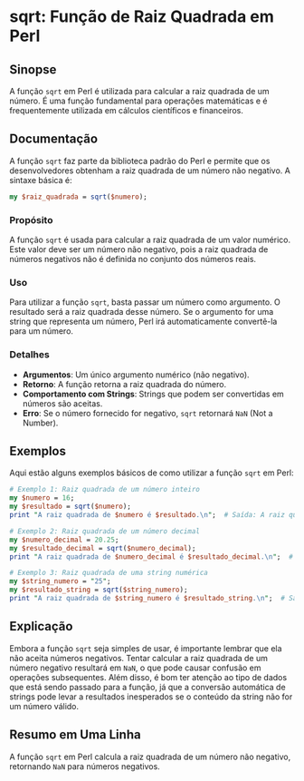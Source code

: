 <!--
Meta Description: # sqrt: Função de Raiz Quadrada em Perl ## Sinopse A função `sqrt` em Perl é utilizada para calcular a raiz quadrada de um número. É uma função fundam...
Meta Keywords: raiz, quadrada, número, sqrt, função
-->

# sqrt: Função de Raiz Quadrada em Perl

## Sinopse
A função `sqrt` em Perl é utilizada para calcular a raiz quadrada de um número. É uma função fundamental para operações matemáticas e é frequentemente utilizada em cálculos científicos e financeiros.

## Documentação
A função `sqrt` faz parte da biblioteca padrão do Perl e permite que os desenvolvedores obtenham a raiz quadrada de um número não negativo. A sintaxe básica é:

```perl
my $raiz_quadrada = sqrt($numero);
```

### Propósito
A função `sqrt` é usada para calcular a raiz quadrada de um valor numérico. Este valor deve ser um número não negativo, pois a raiz quadrada de números negativos não é definida no conjunto dos números reais.

### Uso
Para utilizar a função `sqrt`, basta passar um número como argumento. O resultado será a raiz quadrada desse número. Se o argumento for uma string que representa um número, Perl irá automaticamente convertê-la para um número.

### Detalhes
- **Argumentos**: Um único argumento numérico (não negativo).
- **Retorno**: A função retorna a raiz quadrada do número.
- **Comportamento com Strings**: Strings que podem ser convertidas em números são aceitas.
- **Erro**: Se o número fornecido for negativo, `sqrt` retornará `NaN` (Not a Number).

## Exemplos
Aqui estão alguns exemplos básicos de como utilizar a função `sqrt` em Perl:

```perl
# Exemplo 1: Raiz quadrada de um número inteiro
my $numero = 16;
my $resultado = sqrt($numero);
print "A raiz quadrada de $numero é $resultado.\n";  # Saída: A raiz quadrada de 16 é 4.

# Exemplo 2: Raiz quadrada de um número decimal
my $numero_decimal = 20.25;
my $resultado_decimal = sqrt($numero_decimal);
print "A raiz quadrada de $numero_decimal é $resultado_decimal.\n";  # Saída: A raiz quadrada de 20.25 é 4.5.

# Exemplo 3: Raiz quadrada de uma string numérica
my $string_numero = "25";
my $resultado_string = sqrt($string_numero);
print "A raiz quadrada de $string_numero é $resultado_string.\n";  # Saída: A raiz quadrada de 25 é 5.
```

## Explicação
Embora a função `sqrt` seja simples de usar, é importante lembrar que ela não aceita números negativos. Tentar calcular a raiz quadrada de um número negativo resultará em `NaN`, o que pode causar confusão em operações subsequentes. Além disso, é bom ter atenção ao tipo de dados que está sendo passado para a função, já que a conversão automática de strings pode levar a resultados inesperados se o conteúdo da string não for um número válido.

## Resumo em Uma Linha
A função `sqrt` em Perl calcula a raiz quadrada de um número não negativo, retornando `NaN` para números negativos.